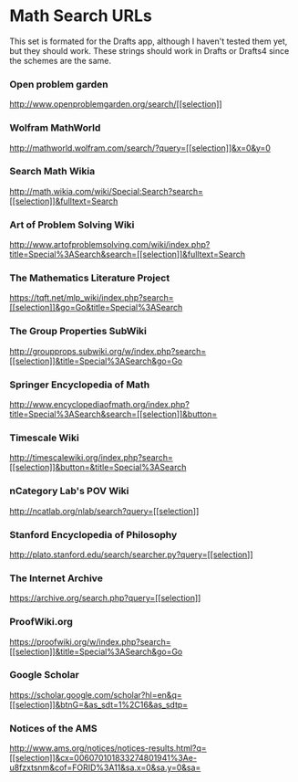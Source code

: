# Math Search URLs

This set is formated for the Drafts app, although I haven't tested them yet, but they should work. 
These strings should work in Drafts or Drafts4 since the schemes are the same. 


### Open problem garden

http://www.openproblemgarden.org/search/[[selection]]

### Wolfram MathWorld

http://mathworld.wolfram.com/search/?query=[[selection]]&x=0&y=0

### Search Math Wikia

http://math.wikia.com/wiki/Special:Search?search=[[selection]]&fulltext=Search

### Art of Problem Solving Wiki

http://www.artofproblemsolving.com/wiki/index.php?title=Special%3ASearch&search=[[selection]]&fulltext=Search

### The Mathematics Literature Project

https://tqft.net/mlp_wiki/index.php?search=[[selection]]&go=Go&title=Special%3ASearch

### The Group Properties SubWiki

http://groupprops.subwiki.org/w/index.php?search=[[selection]]&title=Special%3ASearch&go=Go

### Springer Encyclopedia of Math

http://www.encyclopediaofmath.org/index.php?title=Special%3ASearch&search=[[selection]]&button=

### Timescale Wiki

http://timescalewiki.org/index.php?search=[[selection]]&button=&title=Special%3ASearch

### nCategory Lab's POV Wiki

http://ncatlab.org/nlab/search?query=[[selection]]

### Stanford Encyclopedia of Philosophy

http://plato.stanford.edu/search/searcher.py?query=[[selection]]

### The Internet Archive

https://archive.org/search.php?query=[[selection]]

### ProofWiki.org

https://proofwiki.org/w/index.php?search=[[selection]]&title=Special%3ASearch&go=Go

### Google Scholar

https://scholar.google.com/scholar?hl=en&q=[[selection]]&btnG=&as_sdt=1%2C16&as_sdtp=

### Notices of the AMS

http://www.ams.org/notices/notices-results.html?q=[[selection]]&cx=006070101833274801941%3Ae-u8fzxtsnm&cof=FORID%3A11&sa.x=0&sa.y=0&sa=
